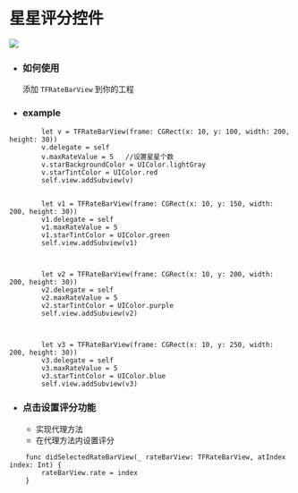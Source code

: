 # 星星评分控件
![](https://github.com/cocoawork/TFReateStarBarView/raw/master/QQ20170706-092408.gif)  
* ### 如何使用
  添加 ``TFRateBarView`` 到你的工程
* ### example 
```
        let v = TFRateBarView(frame: CGRect(x: 10, y: 100, width: 200, height: 30))
        v.delegate = self
        v.maxRateValue = 5   //设置星星个数
        v.starBackgroundColor = UIColor.lightGray
        v.starTintColor = UIColor.red
        self.view.addSubview(v)
    
        
        let v1 = TFRateBarView(frame: CGRect(x: 10, y: 150, width: 200, height: 30))
        v1.delegate = self
        v1.maxRateValue = 5
        v1.starTintColor = UIColor.green
        self.view.addSubview(v1)
        
        
        
        let v2 = TFRateBarView(frame: CGRect(x: 10, y: 200, width: 200, height: 30))
        v2.delegate = self
        v2.maxRateValue = 5
        v2.starTintColor = UIColor.purple
        self.view.addSubview(v2)
        
        
        
        let v3 = TFRateBarView(frame: CGRect(x: 10, y: 250, width: 200, height: 30))
        v3.delegate = self
        v3.maxRateValue = 5
        v3.starTintColor = UIColor.blue
        self.view.addSubview(v3)
```
* ### 点击设置评分功能
  * 实现代理方法
  * 在代理方法内设置评分
```
    func didSelectedRateBarView(_ rateBarView: TFRateBarView, atIndex index: Int) {
        rateBarView.rate = index
    }
```
